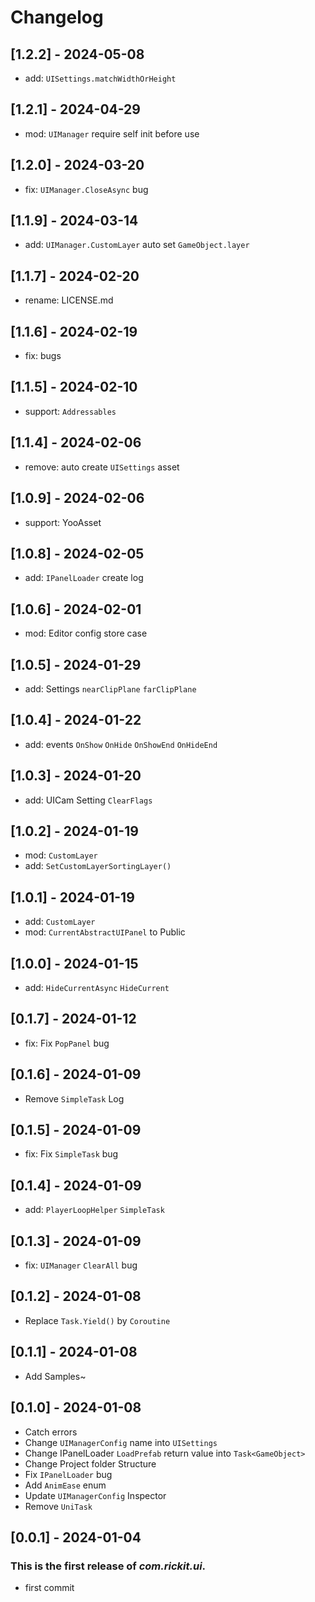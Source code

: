 # Changelog
## [1.2.2] - 2024-05-08
- add: `UISettings.matchWidthOrHeight`
## [1.2.1] - 2024-04-29
- mod: `UIManager` require self init before use
## [1.2.0] - 2024-03-20
- fix: `UIManager.CloseAsync` bug
## [1.1.9] - 2024-03-14
- add: `UIManager.CustomLayer` auto set `GameObject.layer`
## [1.1.7] - 2024-02-20
- rename: LICENSE.md
## [1.1.6] - 2024-02-19
- fix: bugs
## [1.1.5] - 2024-02-10
- support: `Addressables`
## [1.1.4] - 2024-02-06
- remove: auto create `UISettings` asset
## [1.0.9] - 2024-02-06
- support: YooAsset
## [1.0.8] - 2024-02-05
- add: `IPanelLoader` create log
## [1.0.6] - 2024-02-01
- mod: Editor config store case
## [1.0.5] - 2024-01-29
- add: Settings `nearClipPlane` `farClipPlane`
## [1.0.4] - 2024-01-22
- add: events `OnShow` `OnHide` `OnShowEnd` `OnHideEnd`
## [1.0.3] - 2024-01-20
- add: UICam Setting `ClearFlags`
## [1.0.2] - 2024-01-19
- mod: `CustomLayer`
- add: `SetCustomLayerSortingLayer()`
## [1.0.1] - 2024-01-19
- add: `CustomLayer`
- mod: `CurrentAbstractUIPanel` to Public
## [1.0.0] - 2024-01-15
- add: `HideCurrentAsync` `HideCurrent`
## [0.1.7] - 2024-01-12
- fix: Fix `PopPanel` bug
## [0.1.6] - 2024-01-09
- Remove `SimpleTask` Log
## [0.1.5] - 2024-01-09
- fix: Fix `SimpleTask` bug
## [0.1.4] - 2024-01-09
- add: `PlayerLoopHelper` `SimpleTask`
## [0.1.3] - 2024-01-09
- fix: `UIManager` `ClearAll` bug
## [0.1.2] - 2024-01-08
- Replace `Task.Yield()` by `Coroutine`
## [0.1.1] - 2024-01-08
- Add Samples~
## [0.1.0] - 2024-01-08
- Catch errors
- Change `UIManagerConfig` name into `UISettings`
- Change IPanelLoader `LoadPrefab` return value into `Task<GameObject>`
- Change Project folder Structure
- Fix `IPanelLoader` bug
- Add `AnimEase` enum
- Update `UIManagerConfig` Inspector
- Remove `UniTask`
## [0.0.1] - 2024-01-04
### This is the first release of *com.rickit.ui*.
- first commit